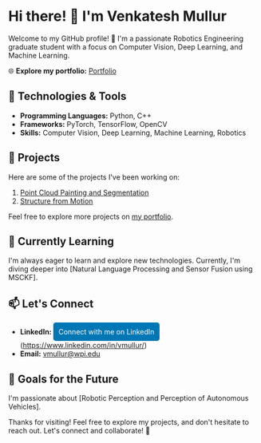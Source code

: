 # Hi there! 👋 I'm Venkatesh Mullur

Welcome to my GitHub profile! 🚀 I'm a passionate Robotics Engineering graduate student with a focus on Computer Vision, Deep Learning, and Machine Learning.

🌐 **Explore my portfolio:** [Portfolio](https://venk221.github.io/)

## 🔧 Technologies & Tools

- **Programming Languages:** Python, C++
- **Frameworks:** PyTorch, TensorFlow, OpenCV
- **Skills:** Computer Vision, Deep Learning, Machine Learning, Robotics

## 🚀 Projects

Here are some of the projects I've been working on:

1. [Point Cloud Painting and Segmentation](https://github.com/venk221/Point-Cloud_Semantic-Segmentation-Point-Painting)
2. [Structure from Motion]([link-to-repo](https://github.com/venk221/Structure-from-Motion-NeRF))

Feel free to explore more projects on [my portfolio](https://venk221.github.io/).

## 🌱 Currently Learning

I'm always eager to learn and explore new technologies. Currently, I'm diving deeper into [Natural Language Processing and Sensor Fusion using MSCKF].

## 📫 Let's Connect

- **LinkedIn:** <a href="link-to-linkedin" style="text-decoration: none; display: inline-block; padding: 10px; background-color: #0077B5; color: #FFFFFF; border-radius: 5px;">Connect with me on LinkedIn</a>(https://www.linkedin.com/in/vmullur/)
- **Email:** vmullur@wpi.edu

## 🎯 Goals for the Future

I'm passionate about [Robotic Perception and Perception of Autonomous Vehicles]. 

Thanks for visiting! Feel free to explore my projects, and don't hesitate to reach out. Let's connect and collaborate! 🌟


<!--
**venk221/venk221** is a ✨ _special_ ✨ repository because its `README.md` (this file) appears on your GitHub profile.

Here are some ideas to get you started:

- 🔭 I’m currently working on ...
- 🌱 I’m currently learning ...
- 👯 I’m looking to collaborate on ...
- 🤔 I’m looking for help with ...
- 💬 Ask me about ...
- 📫 How to reach me: ...
- 😄 Pronouns: ...
- ⚡ Fun fact: ...
-->
